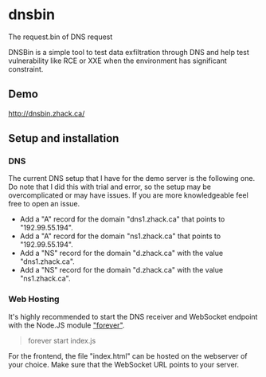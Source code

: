 # dnsbin
The request.bin of DNS request

DNSBin is a simple tool to test data exfiltration through DNS and help test vulnerability like RCE or XXE when the environment has significant constraint. 

## Demo

http://dnsbin.zhack.ca/

## Setup and installation

### DNS

The current DNS setup that I have for the demo server is the following one. Do note that I did this with trial and error, so the setup may be overcomplicated or may have issues. If you are more knowledgeable feel free to open an issue. 

 - Add a "A" record for the domain "dns1.zhack.ca" that points to "192.99.55.194".
 - Add a "A" record for the domain "ns1.zhack.ca" that points to "192.99.55.194".
 - Add a "NS" record for the domain "d.zhack.ca" with the value "dns1.zhack.ca".
 - Add a "NS" record for the domain "d.zhack.ca" with the value "ns1.zhack.ca". 

### Web Hosting

It's highly recommended to start the DNS receiver and WebSocket endpoint with the Node.JS module ["forever"](https://www.npmjs.com/package/forever).

> forever start index.js

For the frontend, the file "index.html" can be hosted on the webserver of your choice. Make sure that the WebSocket URL points to your server.
